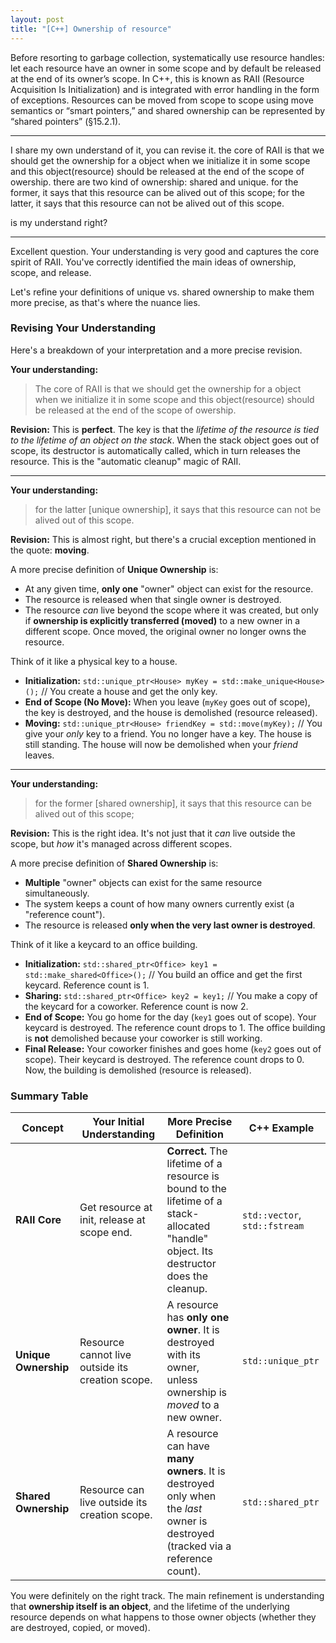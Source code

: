 ```yaml
---
layout: post
title: "[C++] Ownership of resource"
---
```


Before resorting to garbage collection, systematically use resource
handles: let each resource have an owner in some scope and by default be
released at the end of its owner’s scope. In C++, this is known as RAII
(Resource Acquisition Is Initialization) and is integrated with error handling
in the form of exceptions. Resources can be moved from scope to scope
using move semantics or “smart pointers,” and shared ownership can be
represented by “shared pointers” (§15.2.1).

---

I share my own understand of it, you can revise it. the core of RAII is that we should get the ownership for a object when we initialize it in some scope and this object(resource) should be released at the end of the scope of owership. there are two kind of ownership: shared and unique. for the former, it says that this resource can be alived out of this scope; for the latter, it says that this resource can not be alived out of this scope.

is my understand right?

---

Excellent question. Your understanding is very good and captures the core spirit of RAII. You've correctly identified the main ideas of ownership, scope, and release.

Let's refine your definitions of unique vs. shared ownership to make them more precise, as that's where the nuance lies.

### Revising Your Understanding

Here's a breakdown of your interpretation and a more precise revision.

**Your understanding:**
> The core of RAII is that we should get the ownership for a object when we initialize it in some scope and this object(resource) should be released at the end of the scope of owership.

**Revision:**
This is **perfect**. The key is that the *lifetime of the resource is tied to the lifetime of an object on the stack*. When the stack object goes out of scope, its destructor is automatically called, which in turn releases the resource. This is the "automatic cleanup" magic of RAII.

---

**Your understanding:**
> for the latter [unique ownership], it says that this resource can not be alived out of this scope.

**Revision:**
This is almost right, but there's a crucial exception mentioned in the quote: **moving**.

A more precise definition of **Unique Ownership** is:
*   At any given time, **only one** "owner" object can exist for the resource.
*   The resource is released when that single owner is destroyed.
*   The resource *can* live beyond the scope where it was created, but only if **ownership is explicitly transferred (moved)** to a new owner in a different scope. Once moved, the original owner no longer owns the resource.

Think of it like a physical key to a house.
*   **Initialization:** `std::unique_ptr<House> myKey = std::make_unique<House>();` // You create a house and get the only key.
*   **End of Scope (No Move):** When you leave (`myKey` goes out of scope), the key is destroyed, and the house is demolished (resource released).
*   **Moving:** `std::unique_ptr<House> friendKey = std::move(myKey);` // You give your *only* key to a friend. You no longer have a key. The house is still standing. The house will now be demolished when your *friend* leaves.

---

**Your understanding:**
> for the former [shared ownership], it says that this resource can be alived out of this scope;

**Revision:**
This is the right idea. It's not just that it *can* live outside the scope, but *how* it's managed across different scopes.

A more precise definition of **Shared Ownership** is:
*   **Multiple** "owner" objects can exist for the same resource simultaneously.
*   The system keeps a count of how many owners currently exist (a "reference count").
*   The resource is released **only when the very last owner is destroyed**.

Think of it like a keycard to an office building.
*   **Initialization:** `std::shared_ptr<Office> key1 = std::make_shared<Office>();` // You build an office and get the first keycard. Reference count is 1.
*   **Sharing:** `std::shared_ptr<Office> key2 = key1;` // You make a copy of the keycard for a coworker. Reference count is now 2.
*   **End of Scope:** You go home for the day (`key1` goes out of scope). Your keycard is destroyed. The reference count drops to 1. The office building is **not** demolished because your coworker is still working.
*   **Final Release:** Your coworker finishes and goes home (`key2` goes out of scope). Their keycard is destroyed. The reference count drops to 0. Now, the building is demolished (resource is released).

### Summary Table

| Concept           | Your Initial Understanding                               | More Precise Definition                                                                                                   | C++ Example             |
| ----------------- | ------------------------------------------------------- | ------------------------------------------------------------------------------------------------------------------------- | ----------------------- |
| **RAII Core**     | Get resource at init, release at scope end.             | **Correct.** The lifetime of a resource is bound to the lifetime of a stack-allocated "handle" object. Its destructor does the cleanup. | `std::vector`, `std::fstream` |
| **Unique Ownership** | Resource cannot live outside its creation scope.        | A resource has **only one owner**. It is destroyed with its owner, unless ownership is *moved* to a new owner.             | `std::unique_ptr`       |
| **Shared Ownership** | Resource can live outside its creation scope.           | A resource can have **many owners**. It is destroyed only when the *last* owner is destroyed (tracked via a reference count). | `std::shared_ptr`       |

You were definitely on the right track. The main refinement is understanding that **ownership itself is an object**, and the lifetime of the underlying resource depends on what happens to those owner objects (whether they are destroyed, copied, or moved).
